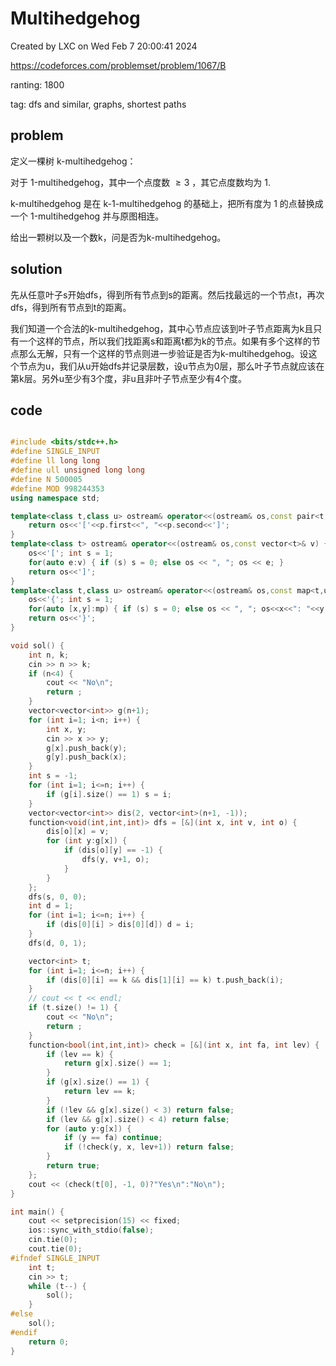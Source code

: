 # Multihedgehog

Created by LXC on Wed Feb  7 20:00:41 2024

https://codeforces.com/problemset/problem/1067/B

ranting: 1800

tag: dfs and similar, graphs, shortest paths

## problem

定义一棵树 k-multihedgehog：

对于 1-multihedgehog，其中一个点度数 $\ge3$ ，其它点度数均为 $1$.

k-multihedgehog 是在 k-1-multihedgehog 的基础上，把所有度为 $1$ 的点替换成一个 1-multihedgehog 并与原图相连。

给出一颗树以及一个数k，问是否为k-multihedgehog。

## solution

先从任意叶子s开始dfs，得到所有节点到s的距离。然后找最远的一个节点t，再次dfs，得到所有节点到t的距离。

我们知道一个合法的k-multihedgehog，其中心节点应该到叶子节点距离为k且只有一个这样的节点，所以我们找距离s和距离t都为k的节点。如果有多个这样的节点那么无解，只有一个这样的节点则进一步验证是否为k-multihedgehog。设这个节点为u，我们从u开始dfs并记录层数，设u节点为0层，那么叶子节点就应该在第k层。另外u至少有3个度，非u且非叶子节点至少有4个度。


## code

``` cpp

#include <bits/stdc++.h>
#define SINGLE_INPUT
#define ll long long
#define ull unsigned long long
#define N 500005
#define MOD 998244353
using namespace std;

template<class t,class u> ostream& operator<<(ostream& os,const pair<t,u>& p) {
    return os<<'['<<p.first<<", "<<p.second<<']';
}
template<class t> ostream& operator<<(ostream& os,const vector<t>& v) {
    os<<'['; int s = 1;
    for(auto e:v) { if (s) s = 0; else os << ", "; os << e; }
    return os<<']';
}
template<class t,class u> ostream& operator<<(ostream& os,const map<t,u>& mp){
    os<<'{'; int s = 1;
    for(auto [x,y]:mp) { if (s) s = 0; else os << ", "; os<<x<<": "<<y; }
    return os<<'}';
}

void sol() {
    int n, k;
    cin >> n >> k;
    if (n<4) {
        cout << "No\n";
        return ;
    }
    vector<vector<int>> g(n+1);
    for (int i=1; i<n; i++) {
        int x, y;
        cin >> x >> y;
        g[x].push_back(y);
        g[y].push_back(x);
    }
    int s = -1;
    for (int i=1; i<=n; i++) {
        if (g[i].size() == 1) s = i;
    }
    vector<vector<int>> dis(2, vector<int>(n+1, -1));
    function<void(int,int,int)> dfs = [&](int x, int v, int o) {
        dis[o][x] = v;
        for (int y:g[x]) {
            if (dis[o][y] == -1) {
                dfs(y, v+1, o);
            }
        }
    };
    dfs(s, 0, 0);
    int d = 1;
    for (int i=1; i<=n; i++) {
        if (dis[0][i] > dis[0][d]) d = i;
    }
    dfs(d, 0, 1);

    vector<int> t;
    for (int i=1; i<=n; i++) {
        if (dis[0][i] == k && dis[1][i] == k) t.push_back(i);
    }
    // cout << t << endl;
    if (t.size() != 1) {
        cout << "No\n";
        return ;
    }
    function<bool(int,int,int)> check = [&](int x, int fa, int lev) {
        if (lev == k) {
            return g[x].size() == 1;
        }
        if (g[x].size() == 1) {
            return lev == k;
        }
        if (!lev && g[x].size() < 3) return false;
        if (lev && g[x].size() < 4) return false;
        for (auto y:g[x]) {
            if (y == fa) continue;
            if (!check(y, x, lev+1)) return false;
        }
        return true;
    };
    cout << (check(t[0], -1, 0)?"Yes\n":"No\n");
}

int main() {
    cout << setprecision(15) << fixed;
    ios::sync_with_stdio(false);
    cin.tie(0);
    cout.tie(0);
#ifndef SINGLE_INPUT
    int t;
    cin >> t;
    while (t--) {
        sol();
    }
#else
    sol();
#endif
    return 0;
}


```
